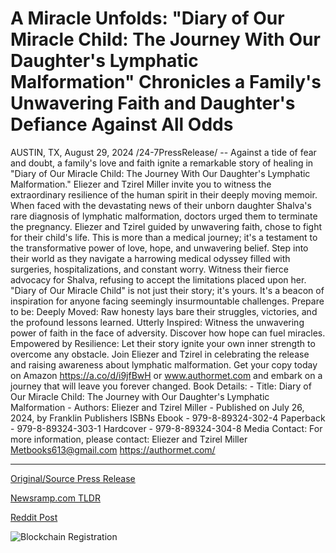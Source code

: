 # A Miracle Unfolds: "Diary of Our Miracle Child: The Journey With Our Daughter's Lymphatic Malformation" Chronicles a Family's Unwavering Faith and Daughter's Defiance Against All Odds

AUSTIN, TX, August 29, 2024 /24-7PressRelease/ -- Against a tide of fear and doubt, a family's love and faith ignite a remarkable story of healing in "Diary of Our Miracle Child: The Journey With Our Daughter's Lymphatic Malformation." Eliezer and Tzirel Miller invite you to witness the extraordinary resilience of the human spirit in their deeply moving memoir.   When faced with the devastating news of their unborn daughter Shalva's rare diagnosis of lymphatic malformation, doctors urged them to terminate the pregnancy. Eliezer and Tzirel guided by unwavering faith, chose to fight for their child's life.   This is more than a medical journey; it's a testament to the transformative power of love, hope, and unwavering belief. Step into their world as they navigate a harrowing medical odyssey filled with surgeries, hospitalizations, and constant worry. Witness their fierce advocacy for Shalva, refusing to accept the limitations placed upon her.   "Diary of Our Miracle Child" is not just their story; it's yours. It's a beacon of inspiration for anyone facing seemingly insurmountable challenges.   Prepare to be:   Deeply Moved: Raw honesty lays bare their struggles, victories, and the profound lessons learned.   Utterly Inspired: Witness the unwavering power of faith in the face of adversity. Discover how hope can fuel miracles.   Empowered by Resilience: Let their story ignite your own inner strength to overcome any obstacle.   Join Eliezer and Tzirel in celebrating the release and raising awareness about lymphatic malformation. Get your copy today on Amazon https://a.co/d/i9jfBwH or www.authormet.com and embark on a journey that will leave you forever changed.   Book Details:   - Title: Diary of Our Miracle Child: The Journey with Our Daughter's Lymphatic Malformation  - Authors: Eliezer and Tzirel Miller  - Published on July 26, 2024, by Franklin Publishers   ISBNs  Ebook - 979-8-89324-302-4  Paperback - 979-8-89324-303-1  Hardcover - 979-8-89324-304-8   Media Contact:  For more information, please contact:  Eliezer and Tzirel Miller  Metbooks613@gmail.com  https://authormet.com/ 

---

[Original/Source Press Release](https://www.24-7pressrelease.com/press-release/513887/a-miracle-unfolds-diary-of-our-miracle-child-the-journey-with-our-daughters-lymphatic-malformation-chronicles-a-familys-unwavering-faith-and-daughters-defiance-against-all-odds)
                    

[Newsramp.com TLDR](None) 



[Reddit Post](https://www.reddit.com/r/BookNews/comments/1f40ym3/familys_inspiring_journey_through_lymphatic/) 



![Blockchain Registration](https://cdn.newsramp.app/24-7PressRelease/qrcode/248/29/echoATFl.webp)